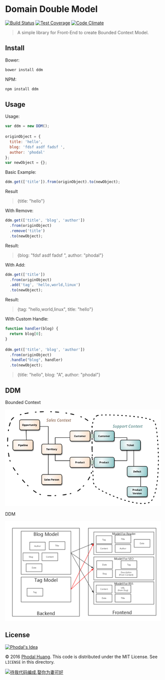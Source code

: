Domain Double Model
===

[![Build Status](https://travis-ci.org/phodal/ddm.svg?branch=master)](https://travis-ci.org/phodal/ddm)
[![Test Coverage](https://codeclimate.com/github/phodal/ddm/badges/coverage.svg)](https://codeclimate.com/github/phodal/ddm/coverage)
[![Code Climate](https://codeclimate.com/github/phodal/ddm/badges/gpa.svg)](https://codeclimate.com/github/phodal/ddm)

> A simple library for Front-End to create Bounded Context Model.

Install
---

Bower:

```bash
bower install ddm
```
    
NPM:
    
```bash
npm install ddm
```

Usage
---

Usage:

```javascript
var ddm = new DDM();

originObject = {
  title: 'hello',
  blog: 'fdsf asdf fadsf ',
  author: 'phodal'
};
var newObject = {};
```

Basic Example:
    

```javascript
ddm.get(['title']).from(originObject).to(newObject);
```

Result
    
> {title: "hello"}

With Remove:

```javascript
ddm.get(['title', 'blog', 'author'])
  .from(originObject)
  .remove('title')
  .to(newObject);
```

Result: 

>  {blog: "fdsf asdf fadsf ", author: "phodal"}

With Add:

```javascript
ddm.get(['title'])
  .from(originObject)
  .add('tag', 'hello,world,linux')
  .to(newObject);
```

Result:

> {tag: "hello,world,linux", title: "hello"}

With Custom Handle:

```javascript
function handler(blog) {
  return blog[0];
}

ddm.get(['title', 'blog', 'author'])
  .from(originObject)
  .handle("blog", handler)
  .to(newObject);
```

> {title: "hello", blog: "A", author: "phodal"}

DDM
---

Bounded Context

![Sketch](./imgs/sketch.png)
 
DDM  
 
![DDM](./imgs/ddm.png) 

License
---

[![Phodal's Idea](http://brand.phodal.com/shields/idea-small.svg)](http://ideas.phodal.com/)

© 2016 [Phodal Huang](https://www.phodal.com). This code is distributed under the MIT License. See `LICENSE` in this directory.

[![待我代码编成,娶你为妻可好](http://brand.phodal.com/slogan/slogan.svg)](http://www.xuntayizhan.com/person/ji-ke-ai-qing-zhi-er-shi-dai-wo-dai-ma-bian-cheng-qu-ni-wei-qi-ke-hao-wan/)

